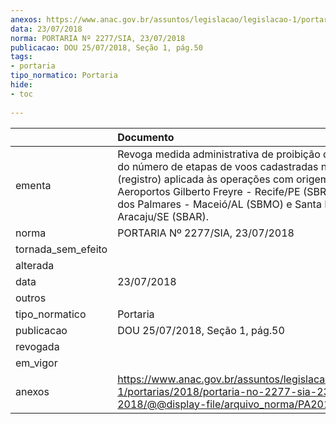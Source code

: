 ```yaml
---
anexos: https://www.anac.gov.br/assuntos/legislacao/legislacao-1/portarias/2018/portaria-no-2277-sia-23-07-2018/@@display-file/arquivo_norma/PA2018-2277.pdf
data: 23/07/2018
norma: PORTARIA Nº 2277/SIA, 23/07/2018
publicacao: DOU 25/07/2018, Seção 1, pág.50
tags:
- portaria
tipo_normatico: Portaria
hide: 
- toc 
 
---
```


|                    | Documento                                                                                                                                                                                                                                                                    |
|:-------------------|:-----------------------------------------------------------------------------------------------------------------------------------------------------------------------------------------------------------------------------------------------------------------------------|
| ementa             | Revoga medida administrativa de proibição de aumento do número de etapas de voos cadastradas na ANAC (registro) aplicada às operações com origem nos Aeroportos Gilberto Freyre - Recife/PE (SBRF), Zumbi dos Palmares - Maceió/AL (SBMO) e Santa Maria - Aracaju/SE (SBAR). |
| norma              | PORTARIA Nº 2277/SIA, 23/07/2018                                                                                                                                                                                                                                             |
| tornada_sem_efeito |                                                                                                                                                                                                                                                                              |
| alterada           |                                                                                                                                                                                                                                                                              |
| data               | 23/07/2018                                                                                                                                                                                                                                                                   |
| outros             |                                                                                                                                                                                                                                                                              |
| tipo_normatico     | Portaria                                                                                                                                                                                                                                                                     |
| publicacao         | DOU 25/07/2018, Seção 1, pág.50                                                                                                                                                                                                                                              |
| revogada           |                                                                                                                                                                                                                                                                              |
| em_vigor           |                                                                                                                                                                                                                                                                              |
| anexos             | https://www.anac.gov.br/assuntos/legislacao/legislacao-1/portarias/2018/portaria-no-2277-sia-23-07-2018/@@display-file/arquivo_norma/PA2018-2277.pdf                                                                                                                         |